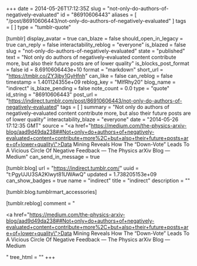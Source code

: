 +++
date = 2014-05-26T17:12:35Z
slug = "not-only-do-authors-of-negatively-evaluated"
id = "86910606443"
aliases = [ "/post/86910606443/not-only-do-authors-of-negatively-evaluated" ]
tags = [ ]
type = "tumblr-quote"

[tumblr]
display_avatar = true
can_blaze = false
should_open_in_legacy = true
can_reply = false
interactability_reblog = "everyone"
is_blazed = false
slug = "not-only-do-authors-of-negatively-evaluated"
state = "published"
text = "Not only do authors of negatively-evaluated content contribute more, but also their future posts are of lower quality"
is_blocks_post_format = false
id = 8.6910606443e+10
format = "markdown"
short_url = "https://tmblr.co/ZY3jby1GyHfnh"
can_like = false
can_reblog = false
timestamp = 1.401124355e+09
reblog_key = "MIfRhy20"
blog_name = "indirect"
is_blaze_pending = false
note_count = 0.0
type = "quote"
id_string = "86910606443"
post_url = "https://indirect.tumblr.com/post/86910606443/not-only-do-authors-of-negatively-evaluated"
tags = [ ]
summary = "Not only do authors of negatively-evaluated content contribute more, but also their future posts are of lower quality"
interactability_blaze = "everyone"
date = "2014-05-26 17:12:35 GMT"
source = "<a href=\"https://medium.com/the-physics-arxiv-blog/aad9d49da238##Not+only+do+authors+of+negatively-evaluated+content+contribute+more%2C+but+also+their+future+posts+are+of+lower+quality\">Data Mining Reveals How The “Down-Vote” Leads To A Vicious Circle Of Negative Feedback — The Physics arXiv Blog — Medium</a>"
can_send_in_message = true

[tumblr.blog]
url = "https://indirect.tumblr.com/"
uuid = "t:PgyUJU3SA2Klwyt81UWAwQ"
updated = 1.738205153e+09
can_show_badges = true
name = "indirect"
title = "indirect"
description = ""

[tumblr.blog.tumblrmart_accessories]

[tumblr.reblog]
comment = "<p><a href=\"https://medium.com/the-physics-arxiv-blog/aad9d49da238##Not+only+do+authors+of+negatively-evaluated+content+contribute+more%2C+but+also+their+future+posts+are+of+lower+quality\">Data Mining Reveals How The “Down-Vote” Leads To A Vicious Circle Of Negative Feedback — The Physics arXiv Blog — Medium</a></p>"
tree_html = ""
+++
